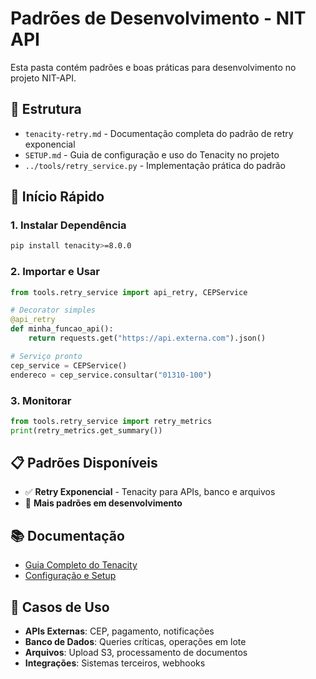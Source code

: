 # Padrões de Desenvolvimento - NIT API

Esta pasta contém padrões e boas práticas para desenvolvimento no projeto NIT-API.

## 📁 Estrutura

- `tenacity-retry.md` - Documentação completa do padrão de retry exponencial
- `SETUP.md` - Guia de configuração e uso do Tenacity no projeto
- `../tools/retry_service.py` - Implementação prática do padrão

## 🚀 Início Rápido

### 1. Instalar Dependência

```bash
pip install tenacity>=8.0.0
```

### 2. Importar e Usar

```python
from tools.retry_service import api_retry, CEPService

# Decorator simples
@api_retry
def minha_funcao_api():
    return requests.get("https://api.externa.com").json()

# Serviço pronto
cep_service = CEPService()
endereco = cep_service.consultar("01310-100")
```

### 3. Monitorar

```python
from tools.retry_service import retry_metrics
print(retry_metrics.get_summary())
```

## 📋 Padrões Disponíveis

- ✅ **Retry Exponencial** - Tenacity para APIs, banco e arquivos
- 🔄 **Mais padrões em desenvolvimento**

## 📚 Documentação

- [Guia Completo do Tenacity](tenacity-retry.md)
- [Configuração e Setup](SETUP.md)

## 🎯 Casos de Uso

- **APIs Externas**: CEP, pagamento, notificações
- **Banco de Dados**: Queries críticas, operações em lote
- **Arquivos**: Upload S3, processamento de documentos
- **Integrações**: Sistemas terceiros, webhooks
